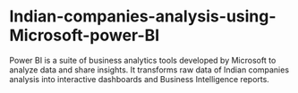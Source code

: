 # Indian-companies-analysis-using-Microsoft-power-BI
Power BI is a suite of business analytics tools developed by Microsoft to analyze data and share insights. It transforms raw data of Indian companies analysis into interactive dashboards and Business Intelligence reports.
